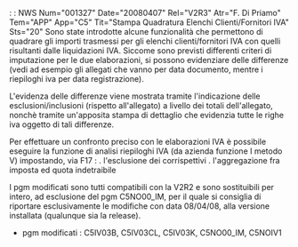  :  : NWS Num="001327" Date="20080407" Rel="V2R3" Atr="F. Di Priamo" Tem="APP" App="C5" Tit="Stampa Quadratura Elenchi Clienti/Fornitori IVA" Sts="20"
Sono state introdotte alcune funzionalità che permettono di quadrare gli importi trasmessi per gli elenchi clienti/fornitori IVA con quelli risultanti dalle liquidazioni IVA. Siccome sono previsti differenti criteri di imputazione per le due elaborazioni, si possono evidenziare delle differenze (vedi ad esempio gli allegati che vanno per data documento, mentre i riepiloghi iva
per data registrazione).

L'evidenza delle differenze viene mostrata tramite l'indicazione delle esclusioni/inclusioni (rispetto all'allegato) a livello dei totali dell'allegato, nonchè tramite un'apposita stampa di dettaglio che evidenzia tutte le righe iva oggetto di tali differenze.

Per effettuare un confronto preciso con le elaborazioni IVA è possibile eseguire la funzione di analisi riepiloghi IVA (da azienda funzione I metodo V) impostando, via F17 : 
. l'esclusione dei corrispettivi
. l'aggregazione fra imposta ed quota indetraibile

I pgm modificati sono tutti compatibili con la V2R2 e sono sostituibili per intero, ad esclusione del pgm C5NO00_IM, per il quale si consiglia di riportare esclusivamente le modifiche con data 08/04/08, alla versione installata (qualunque sia la release).

-  pgm modificati :  C5IV03B, C5IV03CL, C5IV03K, C5NO00_IM, C5NOIV1
